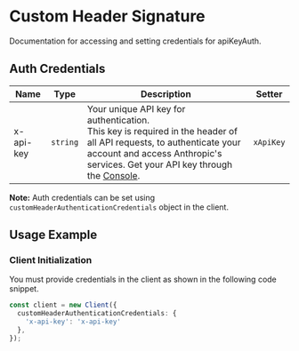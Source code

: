 
# Custom Header Signature



Documentation for accessing and setting credentials for apiKeyAuth.

## Auth Credentials

| Name | Type | Description | Setter |
|  --- | --- | --- | --- |
| x-api-key | `string` | Your unique API key for authentication.<br>This key is required in the header of all API requests, to authenticate your account and access Anthropic's services. Get your API key through the [Console](https://console.anthropic.com/settings/keys). | `xApiKey` |



**Note:** Auth credentials can be set using `customHeaderAuthenticationCredentials` object in the client.

## Usage Example

### Client Initialization

You must provide credentials in the client as shown in the following code snippet.

```ts
const client = new Client({
  customHeaderAuthenticationCredentials: {
    'x-api-key': 'x-api-key'
  },
});
```


